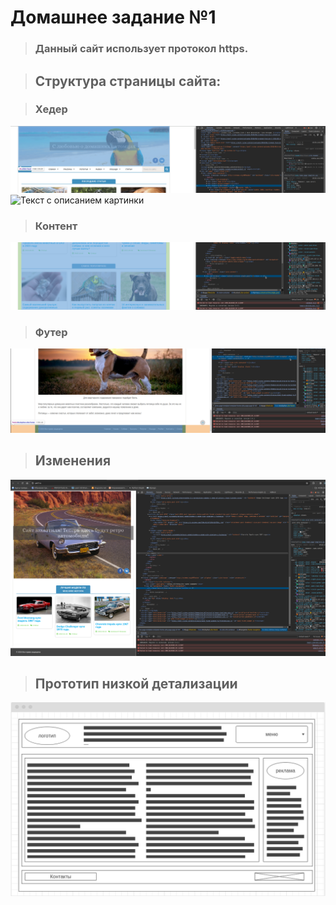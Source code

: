 
# Домашнее задание №1

>### Данный сайт использует протокол https.

>## Структура страницы сайта:  


>### Хедер  


![Хедер](/Hader.png)  
<image src="/Hader.png" alt="Текст с описанием картинки">  


>### Контент  


![Контент](/Content.png)  


>### Футер  


![Футер](/Footer.png)  


>## Изменения


![Изменения](/Changes.png)


>## Прототип низкой детализации


![Прототип](/Prototype.png)
